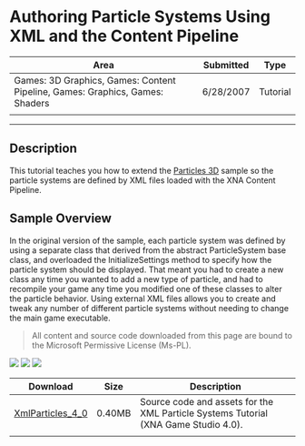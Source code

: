 # Authoring Particle Systems Using XML and the Content Pipeline

|Area|Submitted|Type|
|-|-|-|
Games: 3D Graphics, Games: Content Pipeline, Games: Graphics, Games: Shaders|6/28/2007|Tutorial|
||||

---

## Description

This tutorial teaches you how to extend the [Particles 3D](https://github.com/simondarksidej/XNAGameStudio/wiki/Particles_3D) sample so the particle systems are defined by XML files loaded with the XNA Content Pipeline.

## Sample Overview

In the original version of the sample, each particle system was defined by using a separate class that derived from the abstract ParticleSystem base class, and overloaded the InitializeSettings method to specify how the particle system should be displayed. That meant you had to create a new class any time you wanted to add a new type of particle, and had to recompile your game any time you modified one of these classes to alter the particle behavior. Using external XML files allows you to create and tweak any number of different particle systems without needing to change the main game executable.

> All content and source code downloaded from this page are bound to the Microsoft Permissive License (Ms-PL).

![](https://github.com/simondarksidej/XNAGameStudio/blob/master/Images/XNA_Particle3D_01_small.jpg?raw=true)
![](https://github.com/simondarksidej/XNAGameStudio/blob/master/Images/XNA_Particle3D_02_small.jpg?raw=true)
![](https://github.com/simondarksidej/XNAGameStudio/blob/master/Images/XNA_Particle3D_03_small.jpg?raw=true)

Download | Size | Description
---|---|---|
[XmlParticles_4_0](https://github.com/simondarksidej/XNAGameStudio/tree/master/Samples/XmlParticles_4_0) | 0.40MB | Source code and assets for the XML Particle Systems Tutorial (XNA Game Studio 4.0).
||||

